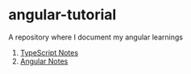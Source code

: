 # angular-tutorial
A repository where I document my angular learnings

1) [TypeScript Notes](./typescript-notes.md)  
2) [Angular Notes](./angular-notes.md)
